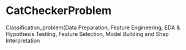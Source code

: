 # CatCheckerProblem
Classification_problem(Data Preparation, Feature Engineering, EDA &amp; Hypothesis Testiing, Feature Selection, Model Building and Shap Interpretation
